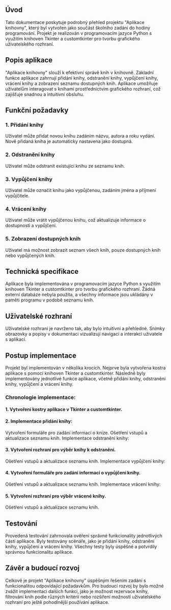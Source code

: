 ## Úvod
Tato dokumentace poskytuje podrobný přehled projektu "Aplikace knihovny", který byl vytvořen jako součást školního zadání do hodiny programování. Projekt je realizován v programovacím jazyce Python s využitím knihoven Tkinter a customtkinter pro tvorbu grafického uživatelského rozhraní.

## Popis aplikace
"Aplikace knihovny" slouží k efektivní správě knih v knihovně. Základní funkce aplikace zahrnují přidání knihy, odstranění knihy, vypůjčení knihy, vrácení knihy a zobrazení seznamu dostupných knih. Aplikace umožňuje uživatelům interagovat s knihami prostřednictvím grafického rozhraní, což zajišťuje snadnou a intuitivní obsluhu.

## Funkční požadavky
### 1. Přidání knihy
Uživatel může přidat novou knihu zadáním názvu, autora a roku vydání. Nově přidaná kniha je automaticky nastavena jako dostupná.

### 2. Odstranění knihy
Uživatel může odstranit existující knihu ze seznamu knih.

### 3. Vypůjčení knihy
Uživatel může označit knihu jako vypůjčenou, zadáním jména a příjmení vypůjčitele.

### 4. Vrácení knihy
Uživatel může vrátit vypůjčenou knihu, což aktualizuje informace o dostupnosti a vypůjčení.

### 5. Zobrazení dostupných knih
Uživatel má možnost zobrazit seznam všech knih, pouze dostupných knih nebo vypůjčených knih.

## Technická specifikace
Aplikace byla implementována v programovacím jazyce Python s využitím knihoven Tkinter a customtkinter pro tvorbu grafického rozhraní. Žádná externí databáze nebyla použita, a všechny informace jsou ukládány v paměti programu v podobě seznamu knih.

## Uživatelské rozhraní
Uživatelské rozhraní je navrženo tak, aby bylo intuitivní a přehledné. Snímky obrazovky a popisy v dokumentaci vizualizují navigaci a interakci uživatele s aplikací.

## Postup implementace
Projekt byl implementován v několika krocích. Nejprve byla vytvořena kostra aplikace s pomocí knihoven Tkinter a customtkinter. Následně byly implementovány jednotlivé funkce aplikace, včetně přidání knihy, odstranění knihy, vypůjčení a vrácení knihy.

### Chronologie implementace:
#### 1. Vytvoření kostry aplikace v Tkinter a customtkinter.

#### 2. Implementace přidání knihy:
Vytvoření formuláře pro zadání informací o knize.
Ošetření vstupů a aktualizace seznamu knih.
Implementace odstranění knihy:

#### 3. Vytvoření rozhraní pro výběr knihy k odstranění.
Ošetření vstupů a aktualizace seznamu knih.
Implementace vypůjčení knihy:

#### 4. Vytvoření formuláře pro zadání informací o vypůjčení knihy.
Ošetření vstupů a aktualizace seznamu knih.
Implementace vrácení knihy:

#### 5. Vytvoření rozhraní pro výběr vrácené knihy.
Ošetření vstupů a aktualizace seznamu knih.

## Testování
Provedená testování zahrnovala ověření správné funkcionality jednotlivých částí aplikace. Byly testovány scénáře, jako je přidání knihy, odstranění knihy, vypůjčení a vrácení knihy. Všechny testy byly úspěšné a potvrdily správnou funkcionalitu aplikace.

## Závěr a budoucí rozvoj
Celkově je projekt "Aplikace knihovny" úspěšným řešením zadání s funkcionalitou odpovídající požadavkům. Pro budoucí rozvoj by bylo možné zvážit implementaci dalších funkcí, jako je možnost rezervace knihy, filtrování knih podle různých kritérií nebo rozšíření možností uživatelského rozhraní pro ještě pohodlnější používání aplikace.
